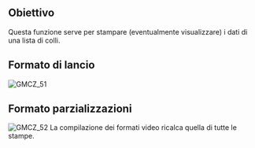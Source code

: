 ## Obiettivo
Questa funzione serve per stampare (eventualmente visualizzare) i dati di una lista di colli.

## Formato di lancio
![GMCZ_51](http://doc.smeup.com/immagini/MBDOC_OGG-P_GMCZ51/GMCZ_51.png)
## Formato parzializzazioni
![GMCZ_52](http://doc.smeup.com/immagini/MBDOC_OGG-P_GMCZ51/GMCZ_52.png)
La compilazione dei formati video ricalca quella di tutte le stampe.
